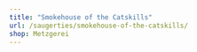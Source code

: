 ```yaml
---
title: "Smokehouse of the Catskills"
url: /saugerties/smokehouse-of-the-catskills/
shop: Metzgerei
---
```

